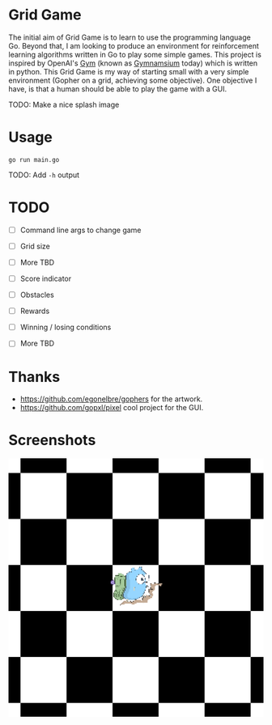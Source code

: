 # Grid Game

The initial aim of Grid Game is to learn to use the programming language Go. Beyond that, I am looking to produce an environment for reinforcement learning algorithms written in Go to play some simple games. This project is inspired by OpenAI's [Gym](https://github.com/openai/gym) (known as [Gymnamsium](https://github.com/Farama-Foundation/Gymnasium) today) which is written in python. This Grid Game is my way of starting small with a very simple environment (Gopher on a grid, achieving some objective). One objective I have, is that a human should be able to play the game with a GUI.

TODO: Make a nice splash image

# Usage
```
go run main.go
```
TODO: Add `-h` output

# TODO
- [ ] Command line args to change game
 - [ ] Grid size
 - [ ] More TBD
- [ ] Score indicator
- [ ] Obstacles
- [ ] Rewards
- [ ] Winning / losing conditions
- [ ] More TBD


# Thanks
- https://github.com/egonelbre/gophers for the artwork.
- https://github.com/gopxl/pixel cool project for the GUI.

# Screenshots
![](https://github.com/jgs377/go-grid-game/blob/main/assets/Screenshot1.png?raw=true)